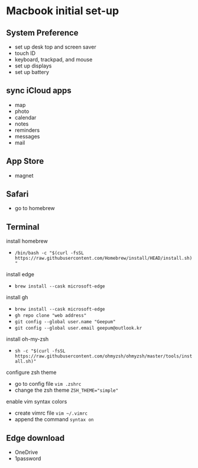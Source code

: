 # Macbook initial set-up

## System Preference
- set up desk top and screen saver
- touch ID
- keyboard, trackpad, and mouse
- set up displays
- set up battery

## sync iCloud apps
- map
- photo
- calendar
- notes
- reminders
- messages
- mail

## App Store
- magnet

## Safari
- go to homebrew

## Terminal

install homebrew 
- `/bin/bash -c "$(curl -fsSL https://raw.githubusercontent.com/Homebrew/install/HEAD/install.sh)"`

install edge 
- `brew install --cask microsoft-edge`

install gh 
- `brew install --cask microsoft-edge`
- `gh repo clone "web address"`
- `git config --global user.name "Geepum"`
- `git config --global user.email geepum@outlook.kr`

install oh-my-zsh 
- `sh -c "$(curl -fsSL https://raw.githubusercontent.com/ohmyzsh/ohmyzsh/master/tools/install.sh)"`

configure zsh theme
- go to config file `vim .zshrc`
- change the zsh theme `ZSH_THEME="simple"`

enable vim syntax colors
- create vimrc file `vim ~/.vimrc`
- append the command `syntax on`

## Edge download
- OneDrive
- 1password



